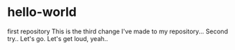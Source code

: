 # hello-world
first repository
This is the third change I've made to my repository...
Second try.. Let's go. 
Let's get loud, yeah..

